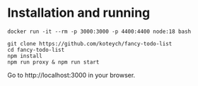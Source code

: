# Installation and running
```
docker run -it --rm -p 3000:3000 -p 4400:4400 node:18 bash

git clone https://github.com/koteych/fancy-todo-list
cd fancy-todo-list
npm install
npm run proxy & npm run start

```
Go to http://localhost:3000 in your browser.


